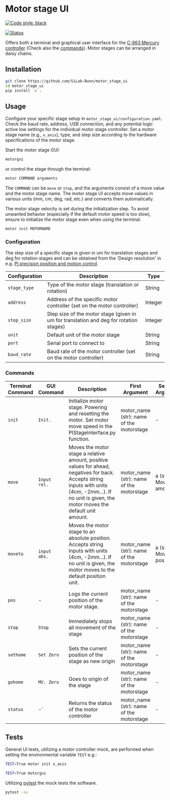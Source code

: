 # Motor stage UI
[![Code style: black](https://img.shields.io/badge/code%20style-black-000000.svg)](https://github.com/psf/black)

[![Status](https://github.com/SiLab-Bonn/motor_stage_ui/tree/ui_tests/.github/workflows/Tests/badge.svg)](https://github.com/SiLab-Bonn/motor_stage_ui/actions)

Offers both a terminal and graphical user interface for the [C-863 Mercury controller](https://www.le.infn.it/~chiodini/allow_listing/pi/Manuals/C-863_UserManual_MS205E200.pdf) (Check also the [commands](https://twiki.cern.ch/twiki/bin/viewfile/ILCBDSColl/Phase2Preparations?rev=1;filename=MercuryNativeCommands_MS176E101.pdf)).
Motor stages can be arranged in daisy chains.

## Installation

```bash
git clone https://github.com/SiLab-Bonn/motor_stage_ui
cd motor_stage_ui
pip install -e .
```

## Usage

Configure your specific stage setup in ```motor_stage_ui/configuration.yaml```.
Check the baud rate, address, USB connection, and any potential logic active low settings for the individual motor stage controller.
Set a motor stage name (e.g., ```x_axis```), type, and step size according to the hardware specifications of the motor stage.

Start the motor stage GUI:
```bash
motorgui
```
or control the stage through the terminal:
```bash
motor COMMAND arguments
```
The ```COMMAND``` can be ```move``` or ```stop```, and the arguments consist of a move value and the motor stage name.
The motor stage UI accepts move values in various units (mm, cm, deg, rad, etc.) and converts them automatically.

The motor stage velocity is set during the initialization step. To avoid unwanted behavior (especially if the default motor speed is too slow), ensure to initialize the motor stage even when using the terminal.

```bash
motor init MOTORNAME
```

### Configuration
The step size of a specific stage is given in um for translation stages and deg for rotation stages and can be obtained from the 'Design resolution' in e.g. [PI precision position and motion control](https://www.pi-usa.us/fileadmin/user_upload/physik_instrumente/files/CAT/PI-CAT132E-Precision-Positioning-and-Motion-Control-Web.pdf).

| Configuration | Description | Type |
|-----------|-------------|------|
| `stage_type` | Type of the motor stage (translation or rotation) | String |
| `address` | Address of the specific motor controller (set on the motor controller) | Integer |
| `step_size` | Step size of the motor stage (given in um for translation and deg for rotation stages) | Integer |
| `unit` | Default unit of the motor stage | String |
| `port` | Serial port to connect to | String |
| `baud_rate` | Baud rate of the motor controller (set on the motor controller) | String |

### Commands

| Terminal Command | GUI Command |  Description | First Argument | Second Argument |
|---------|-------------|-----------|-----------|-----------|
| `init` | `Init.` | Initialize motor stage. Powering and resetting the motor. Set motor move speed in the PIStageInterface.py function.| motor_name (str): name of the motorstage | - |
| `move` | `Input rel.` | Moves the motor stage a relative amount, positive values for ahead, negatives for back. Accepts string inputs with units (4cm, -2mm...). If no unit is given, the motor moves the default unit amount. | motor_name (str): name of the motorstage | a (str): Move amount |
| `moveto` | `input abs.` | Moves the motor stage to an absolute position. Accepts string inputs with units (4cm, -2mm...). If no unit is given, the motor moves to the default position unit. | motor_name (str): name of the motorstage |a (str): Move to position |
| `pos` | - | Logs the current position of the motor stage.| motor_name (str): name of the motorstage | -|
| `stop` | `Stop` | Immediately stops all movement of the stage | motor_name (str): name of the motorstage | - |
| `sethome` | `Set Zero` | Sets the current position of the stage as new origin | motor_name (str): name of the motorstage | - |
| `gohome` | `MV. Zero` | Goes to origin of the stage | motor_name (str): name of the motorstage | - |
| `status` | -` | Returns the status of the motor controller | motor_name (str): name of the motorstage | - |

## Tests

General UI tests, utilizing a motor controller mock, are performed when setting the environmental variable `TEST` e.g.:

```bash
TEST=True motor init x_axis
```

```bash
TEST=True motorgui
```
Utilizing [pytest](https://docs.pytest.org/en/stable/) the mock tests the software.

```bash
pytest -sv
```
